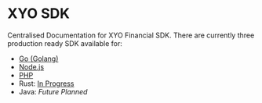 # XYO SDK
Centralised Documentation for XYO Financial SDK. There are currently three production ready SDK available for:

 * [Go (Golang)](https://github.com/syniol/xyo-sdk-go)
 * [Node.js](https://github.com/syniol/xyo-sdk-node)
 * [PHP](https://github.com/syniol/xyo-sdk-php)
 * Rust: [In Progress](https://github.com/syniol/xyo-sdk-rust)
 * Java: _Future Planned_
